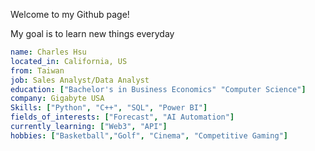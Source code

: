 Welcome to my Github page!

My goal is to learn new things everyday

```yaml
name: Charles Hsu
located_in: California, US
from: Taiwan
job: Sales Analyst/Data Analyst
education: ["Bachelor's in Business Economics" "Computer Science"]
company: Gigabyte USA
Skills: ["Python", "C++", "SQL", "Power BI"]
fields_of_interests: ["Forecast", "AI Automation"]
currently_learning: ["Web3", "API"]
hobbies: ["Basketball","Golf", "Cinema", "Competitive Gaming"]
```
